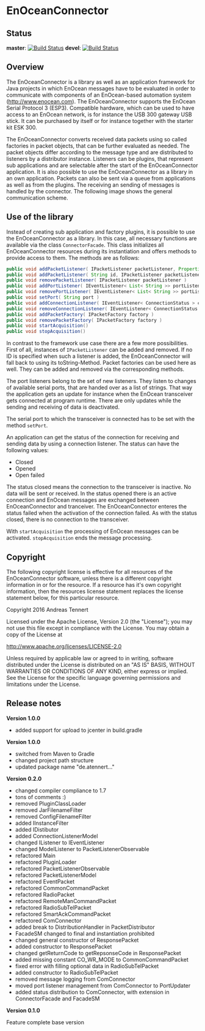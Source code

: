 # EnOceanConnector

## Status
__master__: [![Build Status](https://travis-ci.org/atennert/de.atennert.eoconnector.svg?branch=master)](https://travis-ci.org/atennert/de.atennert.eoconnector) 
__devel__: [![Build Status](https://travis-ci.org/atennert/de.atennert.eoconnector.svg?branch=devel)](https://travis-ci.org/atennert/de.atennert.eoconnector)

## Overview

The EnOceanConnector is a library as well as an application framework for Java projects in which EnOcean messages have to be evaluated in order to communicate with components of an EnOcean-based automation system (http://www.enocean.com). The EnOceanConnector supports the EnOcean Serial Protocol 3 (ESP3). Compatible hardware, which can be used to have access to an EnOcean network, is for instance the USB 300 gateway USB stick. It can be purchased by itself or for instance together with the starter kit ESK 300.

The EnOceanConnector converts received data packets using so called factories in packet objects, that can be further evaluated as needed. The packet objects differ according to the message type and are distributed to listeners by a distributor instance. Listeners can be plugins, that represent sub applications and are selectable after the start of the EnOceanConnector application. It is also possible to use the EnOceanConnector as a library in an own application. Packets can also be sent via a queue from applications as well as from the plugins. The receiving an sending of messages is handled by the connector. The following image shows the general communication scheme.

## Use of the library

Instead of creating sub application and factory plugins, it is possible to use the EnOceanConnector as a library. In this case, all necessary functions are available via the class `ConnectorFacade`. This class initializes all EnOceanConnector resources during its instantiation and offers methods to provide access to them. The methods are as follows:

```java
public void addPacketListener( IPacketListener packetListener, Properties properties )
public void addPacketListener( String id, IPacketListener packetListener, Properties properties )
public void removePacketListener( IPacketListener packetListener )
public void addPortListener( IEventListener< List< String >> portListener )
public void removePortListener( IEventListener< List< String >> portListener )
public void setPort( String port )
public void addConnectionListener( IEventListener< ConnectionStatus > connectionListener )
public void removeConnectionListener( IEventListener< ConnectionStatus > connectionListener )
public void addPacketFactory( IPacketFactory factory )
public void removePacketFactory( IPacketFactory factory )
public void startAcquisition()
public void stopAcquisition()
```
In contrast to the framework use case there are a few more possibilities. First of all, instances of `IPacketListener` can be added and removed. If no ID is specified when such a listener is added, the EnOceanConnector will fall back to using its toString-Method. Packet factories can be used here as well. They can be added and removed via the corresponding methods.

The port listeners belong to the set of new listeners. They listen to changes of available serial ports, that are handed over as a list of strings. That way the application gets an update for instance when the EnOcean transceiver gets connected at program runtime. There are only updates while the sending and receiving of data is deactivated.

The serial port to which the transceiver is connected has to be set with the method `setPort`.

An application can get the status of the connection for receiving and sending data by using a connection listener. The status can have the following values:

* Closed
* Opened
* Open failed

The status closed means the connection to the transceiver is inactive. No data will be sent or received. In the status opened there is an active connection and EnOcean messages are exchanged between EnOceanConnector and tranceiver. The EnOceanConnector enteres the status failed when the activation of the connection failed. As with the status closed, there is no connection to the transceiver.

With `startAcquisition` the processing of EnOcean messages can be activated. `stopAcquisition` ends the message processing.

## Copyright

The following copyright license is effective for all resources of the EnOceanConnector software, unless there is a different copyright information in or for the resource. If a resource has it's own copyright information, then the resources license statement replaces the license statement below, for this particular resource.

Copyright 2016 Andreas Tennert

Licensed under the Apache License, Version 2.0 (the "License"); you may not use this file except in compliance with the License. You may obtain a copy of the License at

http://www.apache.org/licenses/LICENSE-2.0

Unless required by applicable law or agreed to in writing, software distributed under the License is distributed on an "AS IS" BASIS, WITHOUT WARRANTIES OR CONDITIONS OF ANY KIND, either express or implied. See the License for the specific language governing permissions and limitations under the License.

## Release notes

**Version 1.0.0**

* added support for upload to jcenter in build.gradle

**Version 1.0.0**

* switched from Maven to Gradle
* changed project path structure
* updated package name "de.atennert..."

**Version 0.2.0**

* changed compiler compliance to 1.7
* tons of comments :)
* removed PluginClassLoader
* removed JarFilenameFilter
* removed ConfigFilenameFilter
* added IInstanceFilter
* added IDistibutor
* added ConnectionListenerModel
* changed IListener to IEventListener
* changed ModelListener to PacketListenerObservable
* refactored Main
* refactored PluginLoader
* refactored PacketListenerObservable
* refactored PacketListenerModel
* refactored EventPacket
* refactored CommonCommandPacket
* refactored RadioPacket
* refactored RemoteManCommandPacket
* refactored RadioSubTelPacket
* refactored SmartAckCommandPacket
* refactored ComConnector
* added break to DistributionHandler in PacketDistributor
* FacadeSM changed to final and instantiation prohibited
* changed general constructor of ResponsePacket
* added constructor to ResponsePacket
* changed getReturnCode to getRepsonseCode in ResponsePacket
* added missing constant CO_WR_MODE to CommonCommandPacket
* fixed error with filling optional data in RadioSubTelPacket
* added constructor to RadioSubTelPacket
* removed message logging from ComConnector
* moved port listener management from ComConnector to PortUpdater
* added status distribution to ComConnector, with extension in ConnectorFacade and FacadeSM

**Version 0.1.0**

Feature complete base version
